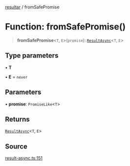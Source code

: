 [resultar](../wiki/Home) / fromSafePromise

# Function: fromSafePromise()

> **fromSafePromise**\<`T`, `E`\>(`promise`): [`ResultAsync`](../wiki/Class.ResultAsync)\<`T`, `E`\>

## Type parameters

• **T**

• **E** = `never`

## Parameters

• **promise**: `PromiseLike`\<`T`\>

## Returns

[`ResultAsync`](../wiki/Class.ResultAsync)\<`T`, `E`\>

## Source

[result-async.ts:151](https://github.com/inaiat/resultar/blob/6bdf9a02220a7cdf3ada422bc826a1ae3bdd86e8/src/result-async.ts#L151)
